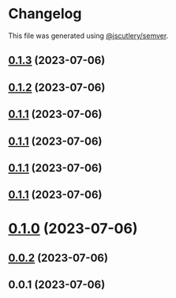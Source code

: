 # Changelog

This file was generated using [@jscutlery/semver](https://github.com/jscutlery/semver).

## [0.1.3](https://git.whc.fyi/WillowHayward/lipwig/compare/v0.1.2...v0.1.3) (2023-07-06)



## [0.1.2](https://git.whc.fyi/WillowHayward/lipwig/compare/v0.1.1...v0.1.2) (2023-07-06)



## [0.1.1](https://git.whc.fyi/WillowHayward/lipwig/compare/v0.1.0...v0.1.1) (2023-07-06)



## [0.1.1](https://git.whc.fyi/WillowHayward/lipwig/compare/v0.1.0...v0.1.1) (2023-07-06)



## [0.1.1](https://git.whc.fyi/WillowHayward/lipwig/compare/v0.1.0...v0.1.1) (2023-07-06)



## [0.1.1](https://git.whc.fyi/WillowHayward/lipwig/compare/v0.1.0...v0.1.1) (2023-07-06)



# [0.1.0](https://git.whc.fyi/WillowHayward/lipwig/compare/v0.0.2...v0.1.0) (2023-07-06)



## [0.0.2](https://git.whc.fyi/WillowHayward/lipwig/compare/v0.0.1...v0.0.2) (2023-07-06)



## 0.0.1 (2023-07-06)
